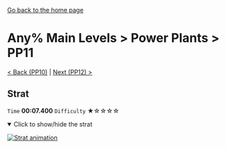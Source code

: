 [Go back to the home page](https://github.com/Doublevil/scbspeedrun)

# Any% Main Levels > Power Plants > PP11

[< Back (PP10)](https://github.com/Doublevil/scbspeedrun/blob/main/levels/any_ml/pp/PP10.md) | [Next (PP12) >](https://github.com/Doublevil/scbspeedrun/blob/main/levels/any_ml/pp/PP12.md)

## Strat

`Time` **00:07.400** `Difficulty` ★☆☆☆☆
<details open>
  <summary>Click to show/hide the strat</summary>

  [![Strat animation](https://github.com/Doublevil/scbspeedrun/blob/main/media/levels/pp/PP11_Strat.webp)](https://github.com/Doublevil/scbspeedrun/blob/main/media/levels/pp/PP11_Strat.mp4?raw=true)
</details>

